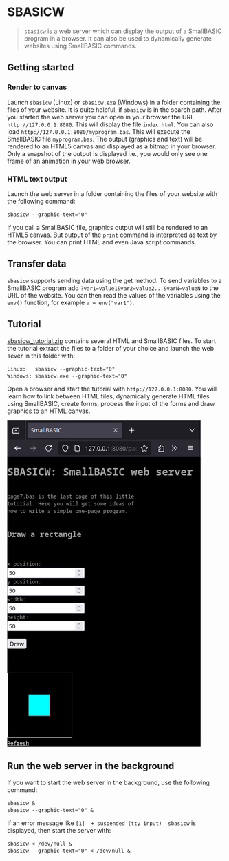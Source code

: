 SBASICW
=======

> `sbasicw` is a web server which can display the output of a SmallBASIC program in a browser.
> It can also be used to dynamically generate websites using SmallBASIC commands.

## Getting started

### Render to canvas

Launch `sbasicw` (Linux) or `sbasicw.exe` (Windows) in a folder containing the files of your website.
It is quite helpful, if `sbasicw` is in the search path. After you started the web server you can open in
your browser the URL `http://127.0.0.1:8080`. This will display the file `index.html`. You can also load
`http://127.0.0.1:8080/myprogram.bas`. This will execute the SmallBASIC file `myprogram.bas`. The output
(graphics and text) will be rendered to an HTML5 canvas and displayed as a bitmap in your browser. Only a 
snapshot of the output is displayed i.e., you would only see one frame of an animation in your web browser.

### HTML text output

Launch the web server in a folder containing the files of your website with the following command:

```
sbasicw --graphic-text="0"
```

If you call a SmallBASIC file, graphics output will still be rendered to an HTML5 canvas. But output of
the `print` command is interpreted as text by the browser. You can print HTML and even Java script commands.

## Transfer data

`sbasicw` supports sending data using the get method. To send variables to a SmallBASIC program add `?var1=value1&var2=value2...&varN=valueN` to the URL of the website. You can then read the values of the
variables using the `env()` function, for example `v = env("var1")`.

## Tutorial

[sbasicw_tutorial.zip](/assets/sbasicw_tutorial.zip) contains several HTML and SmallBASIC files. To start the
tutorial extract the files to a folder of your choice and launch the web sever in this folder with:

```
Linux:   sbasicw --graphic-text="0"
Windows: sbasicw.exe --graphic-text="0"
```

Open a browser and start the tutorial with `http://127.0.0.1:8080`. You will learn how to link between HTML
files, dynamically generate HTML files using SmallBASIC, create forms, process the input of the forms and
draw graphics to an HTML canvas.

![Page 7 of the tutorial](/images/sbasicw_screenshot.png)

## Run the web server in the background

If you want to start the web server in the background, use the following command:

```
sbasicw &
sbasicw --graphic-text="0" &
```

If an error message like `[1]  + suspended (tty input)  sbasicw` is displayed, then start the server with:

```
sbasicw < /dev/null &
sbasicw --graphic-text="0" < /dev/null &
```
